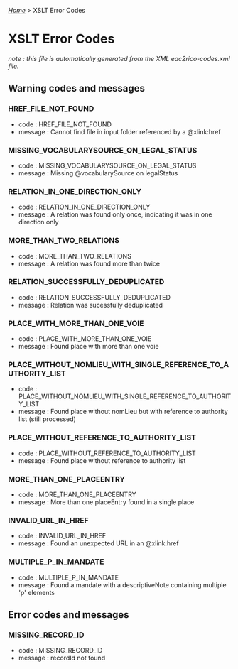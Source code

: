 [_Home_](index.html) > XSLT Error Codes
# XSLT Error Codes
_note : this file is automatically generated from the XML eac2rico-codes.xml file._


## Warning codes and messages
		
### HREF_FILE_NOT_FOUND
  - code : HREF_FILE_NOT_FOUND
  - message : Cannot find file in input folder referenced by a @xlink:href
### MISSING_VOCABULARYSOURCE_ON_LEGAL_STATUS
  - code : MISSING_VOCABULARYSOURCE_ON_LEGAL_STATUS
  - message : Missing @vocabularySource on legalStatus
### RELATION_IN_ONE_DIRECTION_ONLY
  - code : RELATION_IN_ONE_DIRECTION_ONLY
  - message : A relation was found only once, indicating it was in one direction only
### MORE_THAN_TWO_RELATIONS
  - code : MORE_THAN_TWO_RELATIONS
  - message : A relation was found more than twice
### RELATION_SUCCESSFULLY_DEDUPLICATED
  - code : RELATION_SUCCESSFULLY_DEDUPLICATED
  - message : Relation was sucessfully deduplicated
### PLACE_WITH_MORE_THAN_ONE_VOIE
  - code : PLACE_WITH_MORE_THAN_ONE_VOIE
  - message : Found place with more than one voie
### PLACE_WITHOUT_NOMLIEU_WITH_SINGLE_REFERENCE_TO_AUTHORITY_LIST
  - code : PLACE_WITHOUT_NOMLIEU_WITH_SINGLE_REFERENCE_TO_AUTHORITY_LIST
  - message : Found place without nomLieu but with reference to authority list (still processed)
### PLACE_WITHOUT_REFERENCE_TO_AUTHORITY_LIST
  - code : PLACE_WITHOUT_REFERENCE_TO_AUTHORITY_LIST
  - message : Found place without reference to authority list
### MORE_THAN_ONE_PLACEENTRY
  - code : MORE_THAN_ONE_PLACEENTRY
  - message : More than one placeEntry found in a single place
### INVALID_URL_IN_HREF
  - code : INVALID_URL_IN_HREF
  - message : Found an unexpected URL in an @xlink:href
### MULTIPLE_P_IN_MANDATE
  - code : MULTIPLE_P_IN_MANDATE
  - message : Found a mandate with a descriptiveNote containing multiple 'p' elements
## Error codes and messages
		
### MISSING_RECORD_ID
  - code : MISSING_RECORD_ID
  - message : recordId not found